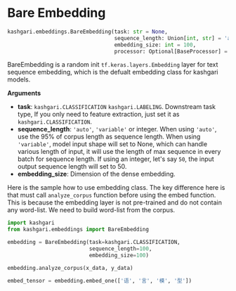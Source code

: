 # Bare Embedding

```python
kashgari.embeddings.BareEmbedding(task: str = None,
                                  sequence_length: Union[int, str] = 'auto',
                                  embedding_size: int = 100,
                                  processor: Optional[BaseProcessor] = None)
```

BareEmbedding is a random init `tf.keras.layers.Embedding` layer for text sequence embedding, which is the defualt embedding class for kashgari models.

**Arguments**

- **task**: `kashgari.CLASSIFICATION` `kashgari.LABELING`. Downstream task type, If you only need to feature extraction, just set it as `kashgari.CLASSIFICATION`.
- **sequence_length**: `'auto'`, `'variable'` or integer. When using `'auto'`, use the 95% of corpus length as sequence length. When using `'variable'`, model input shape will set to None, which can handle various length of input, it will use the length of max sequence in every batch for sequence length. If using an integer, let's say `50`, the input output sequence length will set to 50.
- **embedding_size**: Dimension of the dense embedding.

Here is the sample how to use embedding class. The key difference here is that must call `analyze_corpus` function before using the embed function. This is because the embedding layer is not pre-trained and do not contain any word-list. We need to build word-list from the corpus.

```python
import kashgari
from kashgari.embeddings import BareEmbedding

embedding = BareEmbedding(task=kashgari.CLASSIFICATION,
                          sequence_length=100,
                          embedding_size=100)

embedding.analyze_corpus(x_data, y_data)

embed_tensor = embedding.embed_one(['语', '言', '模', '型'])
```